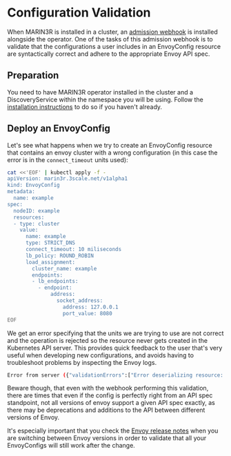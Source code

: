 # **Configuration Validation**

When MARIN3R is installed in a cluster, an [admission webhook](https://kubernetes.io/docs/reference/access-authn-authz/extensible-admission-controllers/) is installed alongside the operator. One of the tasks of this admission webhook is to validate that the configurations a user includes in an EnvoyConfig resource are syntactically correct and adhere to the appropriate Envoy API spec.

## **Preparation**

You need to have MARIN3R operator installed in the cluster and a DiscoveryService within the namespace you will be using. Follow the [installation instructions](../../README.md#installation) to do so if you haven't already.

## **Deploy an EnvoyConfig**

Let's see what happens when we try to create an EnvoyConfig resource that contains an envoy cluster with a wrong configuration (in this case the error is in the `connect_timeout` units used):

```bash
cat <<'EOF' | kubectl apply -f -
apiVersion: marin3r.3scale.net/v1alpha1
kind: EnvoyConfig
metadata:
  name: example
spec:
  nodeID: example
  resources:
  - type: cluster
    value:
      name: example
      type: STRICT_DNS
      connect_timeout: 10 miliseconds
      lb_policy: ROUND_ROBIN
      load_assignment:
        cluster_name: example
        endpoints:
        - lb_endpoints:
          - endpoint:
              address:
                socket_address:
                  address: 127.0.0.1
                  port_value: 8080
EOF
```

We get an error specifying that the units we are trying to use are not correct and the operation is rejected so the resource never gets created in the Kubernetes API server. This provides quick feedback to the user that's very useful when developing new configurations, and avoids having to troubleshoot problems by inspecting the Envoy logs.

```bash
Error from server ({"validationErrors":["Error deserializing resource: 'bad Duration: time: unknown unit \" miliseconds\" in duration \"10 miliseconds\"'"]}): error when creating "STDIN": admission webhook "envoyconfig.marin3r.3scale.net" denied the request: {"validationErrors":["Error deserializing resource: 'bad Duration: time: unknown unit \" miliseconds\" in duration \"10 miliseconds\"'"]}
```

Beware though, that even with the webhook performing this validation, there are times that even if the config is perfectly right from an API spec standpoint, not all versions of envoy support a given API spec exactly, as there may be deprecations and additions to the API between different versions of Envoy.

It's especially important that you check the [Envoy release notes](https://www.envoyproxy.io/docs/envoy/latest/version_history/version_history) when you are switching between Envoy versions in order to validate that all your EnvoyConfigs will still work after the change.

